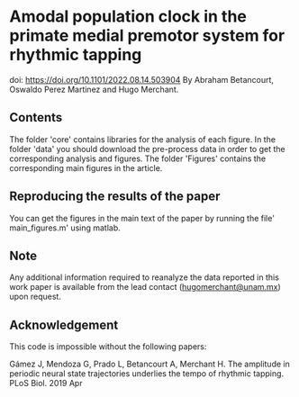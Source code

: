 # Amodal population clock in the primate medial premotor system for rhythmic tapping
doi: https://doi.org/10.1101/2022.08.14.503904
By Abraham Betancourt,  Oswaldo Perez Martinez and Hugo Merchant.
## Contents

The folder 'core' contains libraries for the analysis of each figure.
In the folder 'data' you should download the pre-process data in order to get the corresponding analysis and figures. 
The folder 'Figures' contains the corresponding main figures in the article.

## Reproducing the results of the paper
You can get the figures in the main text of the paper by running the file' main_figures.m' using matlab.
## Note
Any additional information required to reanalyze the data reported in this work paper is available from the lead contact (hugomerchant@unam.mx) upon request.
## Acknowledgement
This code is impossible without the following papers:

Gámez J, Mendoza G, Prado L, Betancourt A, Merchant H. The amplitude in periodic neural state trajectories underlies the tempo of rhythmic tapping. PLoS Biol. 2019 Apr
